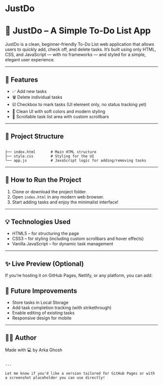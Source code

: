 # JustDo

# 📝 JustDo – A Simple To-Do List App

JustDo is a clean, beginner-friendly To-Do List web application that allows users to quickly add, check off, and delete tasks. It’s built using only HTML, CSS, and JavaScript — with no frameworks — and styled for a simple, elegant user experience.

---

## 🔧 Features

- ✅ Add new tasks
- 🗑️ Delete individual tasks
- ☑️ Checkbox to mark tasks (UI element only, no status tracking yet)
- 🎨 Clean UI with soft colors and modern styling
- 📜 Scrollable task list area with custom scrollbars

---

## 📁 Project Structure

```

├── index.html       # Main HTML structure
├── style.css        # Styling for the UI
└── app.js           # JavaScript logic for adding/removing tasks

```

---

## 🚀 How to Run the Project

1. Clone or download the project folder.
2. Open `index.html` in any modern web browser.
3. Start adding tasks and enjoy the minimalist interface!

---

## 💡 Technologies Used

- HTML5 – for structuring the page
- CSS3 – for styling (including custom scrollbars and hover effects)
- Vanilla JavaScript – for dynamic task management

---

## ✨ Live Preview (Optional)

If you’re hosting it on GitHub Pages, Netlify, or any platform, you can add:



## 📌 Future Improvements

- Store tasks in Local Storage
- Add task completion tracking (with strikethrough)
- Enable editing of existing tasks
- Responsive design for mobile

---

## 👨‍💻 Author

Made with 💻 by Arka Ghosh



```

---

Let me know if you'd like a version tailored for GitHub Pages or with a screenshot placeholder you can use directly!
